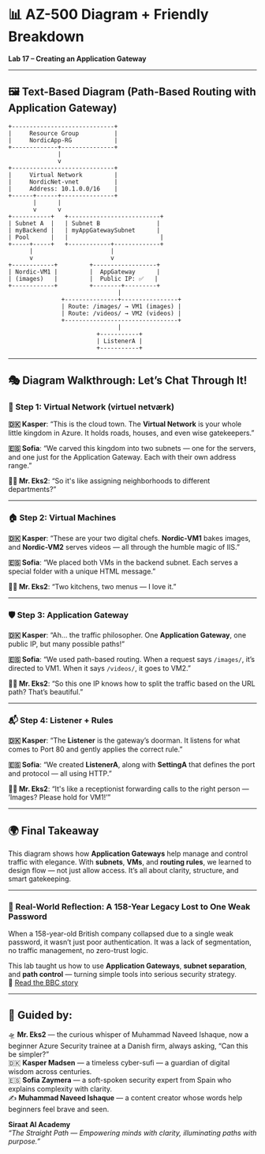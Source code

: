 # 📊 AZ-500 Diagram + Friendly Breakdown  
**Lab 17 – Creating an Application Gateway**

---

## 🖼️ Text-Based Diagram (Path-Based Routing with Application Gateway)

```text
+-----------------------------+
|     Resource Group          |
|     NordicApp-RG            |
+-------------+---------------+
              |
              v
+-----------------------------+
|     Virtual Network         |
|     NordicNet-vnet          |
|     Address: 10.1.0.0/16    |
+------+------+---------------+
       |      |
       v      v
+-----------+   +--------------------------+
| Subnet A  |   | Subnet B                |
| myBackend |   | myAppGatewaySubnet      |
| Pool      |   |                          |
+-----+-----+   +------------+-------------+
      |                      |
      v                      v
+------------+         +------------------+
| Nordic-VM1 |         |  AppGateway      |
| (images)   |         |  Public IP: ✅   |
+------------+         +--------+---------+
                               |
               +---------------+----------------+
               | Route: /images/ → VM1 (images) |
               | Route: /videos/ → VM2 (videos) |
               +--------------------------------+
                               |
                         +-----------+
                         | ListenerA |
                         +-----------+
```

---

## 🎭 Diagram Walkthrough: Let’s Chat Through It!

### 🧱 Step 1: **Virtual Network** (virtuel netværk)

**🇩🇰 Kasper**: “This is the cloud town. The **Virtual Network** is your whole little kingdom in Azure. It holds roads, houses, and even wise gatekeepers.”

**🇪🇸 Sofia**: “We carved this kingdom into two subnets — one for the servers, and one just for the Application Gateway. Each with their own address range.”

**👨‍💼 Mr. Eks2**: “So it's like assigning neighborhoods to different departments?”

---

### 🏠 Step 2: **Virtual Machines**

**🇩🇰 Kasper**: “These are your two digital chefs. **Nordic-VM1** bakes images, and **Nordic-VM2** serves videos — all through the humble magic of IIS.”

**🇪🇸 Sofia**: “We placed both VMs in the backend subnet. Each serves a special folder with a unique HTML message.”

**👨‍💼 Mr. Eks2**: “Two kitchens, two menus — I love it.”

---

### 🛡️ Step 3: **Application Gateway**

**🇩🇰 Kasper**: “Ah… the traffic philosopher. One **Application Gateway**, one public IP, but many possible paths!”

**🇪🇸 Sofia**: “We used path-based routing. When a request says `/images/`, it’s directed to VM1. When it says `/videos/`, it goes to VM2.”

**👨‍💼 Mr. Eks2**: “So this one IP knows how to split the traffic based on the URL path? That’s beautiful.”

---

### 📬 Step 4: **Listener + Rules**

**🇩🇰 Kasper**: “The **Listener** is the gateway’s doorman. It listens for what comes to Port 80 and gently applies the correct rule.”

**🇪🇸 Sofia**: “We created **ListenerA**, along with **SettingA** that defines the port and protocol — all using HTTP.”

**👨‍💼 Mr. Eks2**: “It's like a receptionist forwarding calls to the right person — ‘Images? Please hold for VM1!’”

---

## 🌍 Final Takeaway

This diagram shows how **Application Gateways** help manage and control traffic with elegance. With **subnets**, **VMs**, and **routing rules**, we learned to design flow — not just allow access. It’s all about clarity, structure, and smart gatekeeping.

---

### 🔐 Real-World Reflection: A 158-Year Legacy Lost to One Weak Password

When a 158-year-old British company collapsed due to a single weak password, it wasn’t just poor authentication. It was a lack of segmentation, no traffic management, no zero-trust logic.

This lab taught us how to use **Application Gateways**, **subnet separation**, and **path control** — turning simple tools into serious security strategy.  
📎 [Read the BBC story](https://www.bbc.com/news/articles/cx2gx28815wo)

---

## 🧾 Guided by:

🛸 **Mr. Eks2** — the curious whisper of Muhammad Naveed Ishaque, now a beginner Azure Security trainee at a Danish firm, always asking, “Can this be simpler?”  
🇩🇰 **Kasper Madsen** — a timeless cyber-sufi — a guardian of digital wisdom across centuries.  
🇪🇸 **Sofia Zaymera** — a soft-spoken security expert from Spain who explains complexity with clarity.  
✍️ **Muhammad Naveed Ishaque** — a content creator whose words help beginners feel brave and seen.

**Siraat AI Academy**  
_“The Straight Path — Empowering minds with clarity, illuminating paths with purpose.”_
